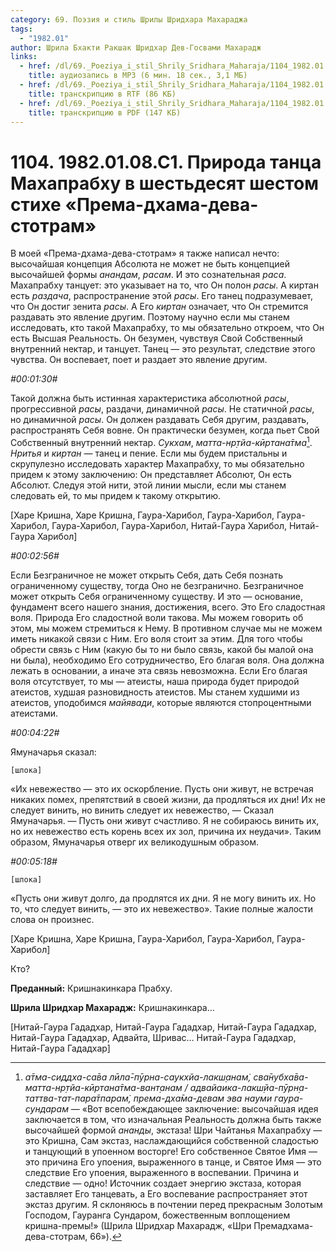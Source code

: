```yaml
---
category: 69. Поэзия и стиль Шрилы Шридхара Махараджа
tags:
  - "1982.01"
author: Шрила Бхакти Ракшак Шридхар Дев-Госвами Махарадж
links:
  - href: /dl/69._Poeziya_i_stil_Shrily_Sridhara_Maharaja/1104_1982.01.08.C1_SridharMj_Priroda_tanca_Mahaprabhu_v_shestdesjat_shestom_stihe_Prema-dhama-deva-stotram.mp3
    title: аудиозапись в MP3 (6 мин. 18 сек., 3,1 МБ)
  - href: /dl/69._Poeziya_i_stil_Shrily_Sridhara_Maharaja/1104_1982.01.08.C1_SridharMj_Priroda_tanca_Mahaprabhu_v_shestdesjat_shestom_stihe_Prema-dhama-deva-stotram.rtf
    title: транскрипцию в RTF (86 КБ)
  - href: /dl/69._Poeziya_i_stil_Shrily_Sridhara_Maharaja/1104_1982.01.08.C1_SridharMj_Priroda_tanca_Mahaprabhu_v_shestdesjat_shestom_stihe_Prema-dhama-deva-stotram.pdf
    title: транскрипцию в PDF (147 КБ)
---
```


# 1104. 1982.01.08.C1. Природа танца Махапрабху в шестьдесят шестом стихе «Према-дхама-дева-стотрам»

В моей «Према-дхама-дева-стотрам» я также написал нечто: высочайшая концепция Абсолюта не может не быть концепцией высочайшей формы *анандам*, *расам*. И это сознательная *раса*. Махапрабху танцует: это указывает на то, что Он полон *расы*. А киртан есть *раздача*, распространение этой *расы*. Его танец подразумевает, что Он достиг зенита *расы*. А Его *киртан* означает, что Он стремится раздавать это явление другим. Поэтому научно если мы станем исследовать, кто такой Махапрабху, то мы обязательно откроем, что Он есть Высшая Реальность. Он безумен, чувствуя Свой Собственный внутренний нектар, и танцует. Танец — это результат, следствие этого чувства. Он воспевает, поет и раздает это явление другим.

*#00:01:30#*

Такой должна быть истинная характеристика абсолютной *расы*, прогрессивной *расы*, раздачи, динамичной *расы*. Не статичной *расы*, но динамичной *расы*. Он должен раздавать Себя другим, раздавать, распространять Себя вовне. Он практически безумен, когда пьет Свой Собственный внутренний нектар. *Сукхам*, *мaтта-нр̣тйа-кӣртана̄тмa*[^_ftn1]. *Нритья* и *киртан* — танец и пение. Если мы будем пристальны и скрупулезно исследовать характер Махапрабху, то мы обязательно придем к этому заключению: Он представляет Абсолют, Он есть Абсолют. Следуя этой нити, этой линии мысли, если мы станем следовать ей, то мы придем к такому открытию.

[Харе Кришна, Харе Кришна, Гаура-Харибол, Гаура-Харибол, Гаура-Харибол, Гаура-Харибол, Гаура-Харибол, Нитай-Гаура Харибол, Нитай-Гаура Харибол]

*#00:02:56#*

Если Безграничное не может открыть Себя, дать Себя познать ограниченному существу, тогда Оно не безгранично. Безграничное может открыть Себя ограниченному существу. И это — основание, фундамент всего нашего знания, достижения, всего. Это Его сладостная воля. Природа Его сладостной воли такова. Мы можем говорить об этом, мы можем стремиться к Нему. В противном случае мы не можем иметь никакой связи с Ним. Его воля стоит за этим. Для того чтобы обрести связь с Ним (какую бы то ни было связь, какой бы малой она ни была), необходимо Его сотрудничество, Его благая воля. Она должна лежать в основании, а иначе эта связь невозможна. Если Его благая воля отсутствует, то мы — атеисты, наша природа будет природой атеистов, худшая разновидность атеистов. Мы станем худшими из атеистов, уподобимся *майявади*, которые являются стопроцентными атеистами.

*#00:04:22#*

Ямуначарья сказал:

    [шлока]

«Их невежество — это их оскорбление. Пусть они живут, не встречая никаких помех, препятствий в своей жизни, да продляться их дни! Их не следует винить, но винить следует их невежество, — Сказал Ямуначарья. — Пусть они живут счастливо. Я не собираюсь винить их, но их невежество есть корень всех их зол, причина их неудачи». Таким образом, Ямуначарья отверг их великодушным образом.

*#00:05:18#*

    [шлока]

«Пусть они живут долго, да продлятся их дни. Я не могу винить их. Но то, что следует винить, — это их невежество». Такие полные жалости слова он произнес.

[Харе Кришна, Харе Кришна, Гаура-Харибол, Гаура-Харибол, Гаура-Харибол]

Кто?

**Преданный:** Кришнакинкара Прабху.

**Шрила Шридхар Махарадж:** Кришнакинкара…

[Нитай-Гаура Гададхар, Нитай-Гаура Гададхар, Нитай-Гаура Гададхар, Нитай-Гаура Гададхар, Адвайта, Шривас… Нитай-Гаура Гададхар, Нитай-Гаура Гададхар]



[^_ftn1]: *а̄тмa-сиддха-са̄вa лӣла̄-пӯрнa-саукхйа-лакш̣анaм̇, сва̄нубха̄вa-мaтта-нр̣тйа-кӣртана̄тмa-вaнт̣анaм / aдвaйаикa-лакш̣йа-пӯрн̣a-таттвa-тат-пара̄тпарам̇, прeмa-дха̄мa-дeвaм эвa нaуми гаура-сундарам* — «Вот всепобеждающее заключение: высочайшая идея заключается в том, что изначальная Реальность должна быть также высочайшей формой *ананды*, экстаза! Шри Чайтанья Махапрабху — это Кришна, Сам экстаз, наслаждающийся собственной сладостью и танцующий в упоенном восторге! Его собственное Святое Имя — это причина Его упоения, выраженного в танце, и Святое Имя — это следствие Его упоения, выраженного в воспевании. Причина и следствие — одно! Источник создает энергию экстаза, которая заставляет Его танцевать, а Его воспевание распространяет этот экстаз другим. Я склоняюсь в почтении перед прекрасным Золотым Господом, Гауранга Сундаром, божественным воплощением кришна-премы!» (Шрила Шридхар Махарадж, «Шри Премадхама-дева-стотрам, 66»).

